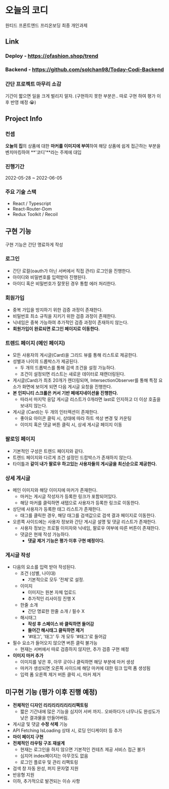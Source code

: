# 오늘의 코디
원티드 프론트엔드 프리온보딩 최종 개인과제

## Link
### Deploy - https://ofashion.shop/trend
### Backend - https://github.com/solchan98/Today-Codi-Backend


### 간단 프로젝트 마무리 소감
기간이 짧으면 일을 크게 벌리지 말자.
(구현하지 못한 부분은.. 따로 구현 하여 평가 이후 반영 예정 😭)

## Project Info
### 컨셉
**오늘의 집**의 상품에 대한 **마커를 이미지에 부여**하여 해당 상품에 쉽게 접근하는 부분을 벤치마킹하여 **'코디'**라는 주제에 대입
### 진행기간
2022-05-28 ~ 2022-06-05 
### 주요 기술 스택
- React / Typescript
- React-Router-Dom
- Redux Toolkit / Recoil

## 구현 기능
구현 기능은 간단 명료하게 작성
### 로그인
- 간단 로컬(oauth가 아닌 서버에서 직접 관리) 로그인을 진행한다.
- 아이디와 비밀번호를 입력받아 진행된다.
- 아이디 혹은 비밀번호가 잘못된 경우 통합 에러 처리한다.


### 회원가입
- 중복 가입을 방지하기 위한 검증 과정이 존재한다.
- 비밀번호 최소 규칙을 지키기 위한 검증 과정이 존재한다.
- 닉네임은 중복 가능하여 추가적인 검증 과정이 존재하지 않는다.
- **회원가입이 완료되면 로그인 페이지로 이동한다.**

### 트렌드 페이지 (메인 페이지)
- 모든 사용자의 게시글(Card)을 그리드 뷰를 통해 리스트로 제공한다.
- 성별과 나이의 드롭박스가 제공된다.
  - 두 개의 드롭박스를 통해 검색 조건을 설정 가능하다.
  - 조건이 설정되면 리스트는 새로운 데이터로 재랜더링된다.
- 게시글(Card)가 최초 20개가 렌더링되며, IntersectionObserver를 통해 특정 요소가 화면에 보이게 되면 다음 게시글 요청을 진행한다.
- **본 인피니티 스크롤은 커서 기반 페에지네이션을 진행한다.**
  - 따라서 마지막 응답 게시글 리스트가 0개라면 last로 인지하고 더 이상 호출을 보내지 않는다.
- 게시글 (Card)는 두 개의 인터렉션이 존재한다.
  - 좋아요 아이콘 클릭 시, 상태에 따라 하트 색상 변경 및 카운팅
  - 이미지 혹은 댓글 버튼 클릭 시, 상세 게시글 페이지 이동
  
### 팔로잉 페이지
- 기본적인 구성은 트렌드 페이지와 같다.
- 트렌드 페이지와 다르게 조건 설정인 드랍박스가 존재하지 않는다.
- 타이틀과 **같이 내가 팔로우 하고있는 사용자들의 게시글을 최신순으로 제공한다.**

### 상세 게시글
- 메인 이미지와 해당 이미지에 마커가 존재한다.
  - 마커는 게시글 작성자가 등록한 링크가 포함되어있다.
  - 해당 마커를 클릭하면 새탭으로 사용자가 등록한 링크로 이동한다.
- 상단에 사용자가 등록한 태그 리스트가 존재한다.
  - 태그를 클릭한 경우, 해당 태그를 검색값으로 검색 결과 페이지로 이동한다.
- 오른쪽 사이드에는 사용자 정보와 간단 게시글 설명 및 댓글 리스트가 존재한다.
  - 사용자 정보는 프로필 이미자와 닉네임, 팔로우 여부에 따른 버튼이 존재한다.
  - 댓글은 현재 작성 가능하다.
    - **댓글 제거 기능은 평가 이후 구현 예정이다.**
    
### 게시글 작성
- 다음의 요소를 입력 받아 작성된다.
  - 조건 (성별, 나이대)
    - 기본적으로 모두 '전체'로 설정.
  - 이미지
    - 이미지는 원본 자체 업로드
    - 추가적인 리사이징 진행 X
  - 한줄 소개
    - 간단 명료한 한줄 소개 / 필수 X
  - 해시태그
    - **작성 후 스페이스 바 클릭하면 들어감**
    - **들어간 해시태그 클릭하면 제거**
    - '#태그', '태그' 두 개 모두 '#태그'로 들어감
- 필수 요소가 들어오지 않으면 버튼 클릭 불가능
  - 현재는 서버에서 따로 검증하지 않지만, 추가 검증 구현 예정
- **이미지 마커 추가**
  - 이미지를 넣은 후, 아무 곳이나 클릭하면 해당 부분에 마커 생성
  - 마커가 생성되면 오른쪽 사이드에 해당 마커에 대한 링크 입력 폼 생성됨
  - 입력 폼 오른쪽 제거 버튼 클릭 시, 마커 제거

## 미구현 기능 (평가 이후 진행 예정)
- **전체적인 디자인 리리리리리리리리팩토링**
  - 짧은 기간내에 많은 기능을 심지어 서버 까지.. 오바하다가 너무나도 완성도가 낮은 결과물을 만들어버림.
- 게시글 및 댓글 **수정 삭제** 기능
- API Fetching IsLoading 상태 시, 로딩 인디케이터 등 추가
- **마이 페이지 구현**
- **전체적인 라우팅 구조 재설계**
  - 현재는 로그인을 하지 않으면 기본적인 컨테츠 제공 서비스 접근 불가
  - 심지어 index페이지는 아무것도 없음
  - 로그인 플로우 및 관리 리팩토링
- 검색 창 자동 완성, 퍼지 문자열 지원
- 반응형 지원
- 이하, 추가적으로 발견되는 이슈 사항
